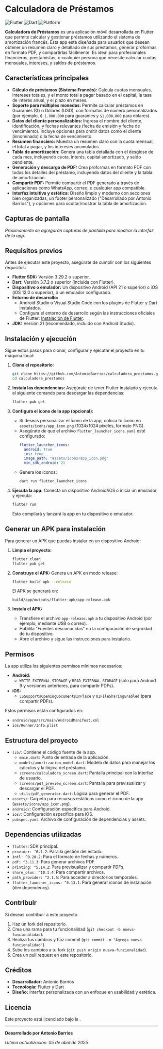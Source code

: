 # Calculadora de Préstamos

![Flutter](https://img.shields.io/badge/Flutter-3.29.2-blue.svg)
![Dart](https://img.shields.io/badge/Dart-3.7.2-blue.svg)
![Platform](https://img.shields.io/badge/Platform-Android%20%7C%20iOS-green.svg)

**Calculadora de Préstamos** es una aplicación móvil desarrollada en Flutter que permite calcular y gestionar préstamos utilizando el sistema de amortización francés. Esta app está diseñada para usuarios que desean obtener un resumen claro y detallado de sus préstamos, generar proformas en formato PDF, y compartirlas fácilmente. Es ideal para profesionales financieros, prestamistas, o cualquier persona que necesite calcular cuotas mensuales, intereses, y saldos de préstamos.

## Características principales

- **Cálculo de préstamos (Sistema Francés):** Calcula cuotas mensuales, intereses totales, y el monto total a pagar basado en el capital, la tasa de interés anual, y el plazo en meses.
- **Soporte para múltiples monedas:** Permite calcular préstamos en Guaraníes (₲) o Dólares (USD), con formatos de número personalizados (por ejemplo, `₲ 1.000.000` para guaraníes y `$1,000,000` para dólares).
- **Datos del cliente personalizables:** Ingresa el nombre del cliente, identificación, y fechas relevantes (fecha de emisión y fecha de vencimiento). Incluye opciones para omitir datos como el cliente (innominado) o la fecha de vencimiento.
- **Resumen financiero:** Muestra un resumen claro con la cuota mensual, el total a pagar, y los intereses acumulados.
- **Tabla de amortización:** Genera una tabla detallada con el desglose de cada mes, incluyendo cuota, interés, capital amortizado, y saldo pendiente.
- **Generación y descarga de PDF:** Crea proformas en formato PDF con todos los detalles del préstamo, incluyendo datos del cliente y la tabla de amortización.
- **Compartir PDF:** Permite compartir el PDF generado a través de aplicaciones como WhatsApp, correo, o cualquier app compatible.
- **Interfaz intuitiva y estética:** Diseño limpio y moderno con secciones bien organizadas, un footer personalizado ("Desarrollado por Antonio Barrios"), y opciones para ocultar/mostrar la tabla de amortización.

## Capturas de pantalla

*Próximamente se agregarán capturas de pantalla para mostrar la interfaz de la app.*

## Requisitos previos

Antes de ejecutar este proyecto, asegúrate de cumplir con los siguientes requisitos:

- **Flutter SDK:** Versión 3.29.2 o superior.
- **Dart:** Versión 3.7.2 o superior (incluida con Flutter).
- **Dispositivo o emulador:** Un dispositivo Android (API 21 o superior) o iOS (iOS 12.0 o superior), o un emulador configurado.
- **Entorno de desarrollo:**
  - Android Studio o Visual Studio Code con los plugins de Flutter y Dart instalados.
  - Configura el entorno de desarrollo según las instrucciones oficiales de Flutter: [Instalación de Flutter](https://docs.flutter.dev/get-started/install).
- **JDK:** Versión 21 (recomendado, incluido con Android Studio).

## Instalación y ejecución

Sigue estos pasos para clonar, configurar y ejecutar el proyecto en tu máquina local:

1. **Clona el repositorio:**
   ```bash
   git clone https://github.com/AntonioBarrios/calculadora_prestamos.git
   cd calculadora_prestamos
   ```

2. **Instala las dependencias:** Asegúrate de tener Flutter instalado y ejecuta el siguiente comando para descargar las dependencias:
   ```bash
   flutter pub get
   ```

3. **Configura el ícono de la app (opcional):**
   - Si deseas personalizar el ícono de la app, coloca tu ícono en `assets/icons/app_icon.png` (1024x1024 píxeles, formato PNG).
   - Asegúrate de que el archivo `flutter_launcher_icons.yaml` esté configurado:
     ```yaml
     flutter_launcher_icons:
       android: true
       ios: true
       image_path: "assets/icons/app_icon.png"
       min_sdk_android: 21
     ```
   - Genera los íconos:
     ```bash
     dart run flutter_launcher_icons
     ```

4. **Ejecuta la app:** Conecta un dispositivo Android/iOS o inicia un emulador, y ejecuta:
   ```bash
   flutter run
   ```
   Esto compilará y lanzará la app en tu dispositivo o emulador.

## Generar un APK para instalación

Para generar un APK que puedas instalar en un dispositivo Android:

1. **Limpia el proyecto:**
   ```bash
   flutter clean
   flutter pub get
   ```

2. **Construye el APK:** Genera un APK en modo release:
   ```bash
   flutter build apk --release
   ```
   El APK se generará en:
   ```
   build/app/outputs/flutter-apk/app-release.apk
   ```

3. **Instala el APK:**
   - Transfiere el archivo `app-release.apk` a tu dispositivo Android (por ejemplo, mediante USB o correo).
   - Habilita "Fuentes desconocidas" en la configuración de seguridad de tu dispositivo.
   - Abre el archivo y sigue las instrucciones para instalarlo.

## Permisos

La app utiliza los siguientes permisos mínimos necesarios:

- **Android:**
  - `WRITE_EXTERNAL_STORAGE` y `READ_EXTERNAL_STORAGE` (solo para Android 9 y versiones anteriores, para compartir PDFs).
- **iOS:**
  - `LSSupportsOpeningDocumentsInPlace` y `UIFileSharingEnabled` (para compartir PDFs).

Estos permisos están configurados en:
- `android/app/src/main/AndroidManifest.xml`
- `ios/Runner/Info.plist`

## Estructura del proyecto

- `lib/`: Contiene el código fuente de la app.
  - `main.dart`: Punto de entrada de la aplicación.
  - `models/amortizacion_model.dart`: Modelo de datos para manejar los cálculos y la lógica del préstamo.
  - `screens/calculadora_screen.dart`: Pantalla principal con la interfaz de usuario.
  - `screens/pdf_preview_screen.dart`: Pantalla para previsualizar y descargar el PDF.
  - `utils/pdf_generator.dart`: Lógica para generar el PDF.
- `assets/`: Carpeta para recursos estáticos como el ícono de la app (`assets/icons/app_icon.png`).
- `android/`: Configuración específica para Android.
- `ios/`: Configuración específica para iOS.
- `pubspec.yaml`: Archivo de configuración de dependencias y assets.

## Dependencias utilizadas

- `flutter`: SDK principal.
- `provider: ^6.1.2`: Para la gestión del estado.
- `intl: ^0.20.2`: Para el formato de fechas y números.
- `pdf: ^3.11.3`: Para generar archivos PDF.
- `printing: ^5.14.2`: Para previsualizar y compartir PDFs.
- `share_plus: ^10.1.4`: Para compartir archivos.
- `path_provider: ^2.1.5`: Para acceder a directorios temporales.
- `flutter_launcher_icons: ^0.13.1`: Para generar íconos de instalación (dev dependency).

## Contribuir

Si deseas contribuir a este proyecto:

1. Haz un fork del repositorio.
2. Crea una rama para tu funcionalidad (`git checkout -b nueva-funcionalidad`).
3. Realiza tus cambios y haz commit (`git commit -m "Agrega nueva funcionalidad"`).
4. Sube los cambios a tu fork (`git push origin nueva-funcionalidad`).
5. Crea un pull request en este repositorio.

## Créditos

- **Desarrollador:** Antonio Barrios
- **Tecnología:** Flutter y Dart
- **Diseño:** Interfaz personalizada con un enfoque en usabilidad y estética.

## Licencia

Este proyecto está licenciado bajo la .

---

**Desarrollado por Antonio Barrios**

*Última actualización: 05 de abril de 2025*